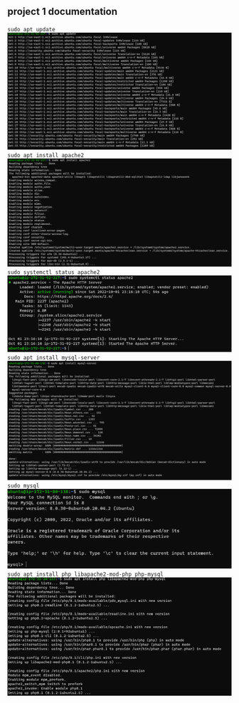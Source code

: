 ## project 1 documentation

`sudo apt update`
![apt-update](./images/update.PNG)
`sudo apt install apache2`
![install-apache](./images/apache2_instal.PNG)
`sudo systemctl status apache2`
![apache-status-check](./images/apache_status.PNG)
`sudo apt install mysql-server`
![installing-mysql](./images/mysql-install.PNG)
`sudo mysql`
![connecting-to-mysql](./images/connect-to-mysql.PNG)
`sudo apt install php libapache2-mod-php php-mysql`
![installing-php](./images/installing-php.PNG)